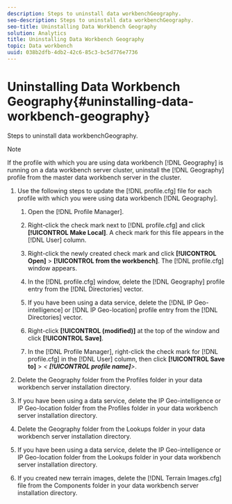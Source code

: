 ```yaml
---
description: Steps to uninstall data workbenchGeography.
seo-description: Steps to uninstall data workbenchGeography.
seo-title: Uninstalling Data Workbench Geography
solution: Analytics
title: Uninstalling Data Workbench Geography
topic: Data workbench
uuid: 038b2dfb-4db2-42c6-85c3-bc5d776e7736
---
```


# Uninstalling Data Workbench Geography{#uninstalling-data-workbench-geography}

Steps to uninstall data workbenchGeography.

>[!NOTE]
>
>If the profile with which you are using data workbench [!DNL Geography] is running on a data workbench server cluster, uninstall the [!DNL Geography] profile from the master data workbench server in the cluster.

1. Use the following steps to update the [!DNL profile.cfg] file for each profile with which you were using data workbench [!DNL Geography].

    1. Open the [!DNL Profile Manager]. 
    1. Right-click the check mark next to [!DNL profile.cfg] and click **[!UICONTROL Make Local]**. A check mark for this file appears in the [!DNL User] column. 
    
    1. Right-click the newly created check mark and click **[!UICONTROL Open]** > **[!UICONTROL from the workbench]**. The [!DNL profile.cfg] window appears. 
    
    1. In the [!DNL profile.cfg] window, delete the [!DNL Geography] profile entry from the [!DNL Directories] vector. 
    
    1. If you have been using a data service, delete the [!DNL IP Geo-intelligence] or [!DNL IP Geo-location] profile entry from the [!DNL Directories] vector. 
    
    1. Right-click **[!UICONTROL (modified)]** at the top of the window and click **[!UICONTROL Save]**. 
    
    1. In the [!DNL Profile Manager], right-click the check mark for [!DNL profile.cfg] in the [!DNL User] column, then click **[!UICONTROL Save to]** > *< **[!UICONTROL profile name]**>*.

1. Delete the Geography folder from the Profiles folder in your data workbench server installation directory.
1. If you have been using a data service, delete the IP Geo-intelligence or IP Geo-location folder from the Profiles folder in your data workbench server installation directory.
1. Delete the Geography folder from the Lookups folder in your data workbench server installation directory.
1. If you have been using a data service, delete the IP Geo-intelligence or IP Geo-location folder from the Lookups folder in your data workbench server installation directory.
1. If you created new terrain images, delete the [!DNL Terrain Images.cfg] file from the Components folder in your data workbench server installation directory.
